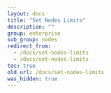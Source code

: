 ```yaml
---
layout: docs
title: "Set Nodes Limits"
description: ""
group: enterprise
sub_group: nodes
redirect_from:
  - /docs/set-nodes-limits
  - /docs/set-nodes-limits
toc: true
old_url: /docs/set-nodes-limits
was_hidden: true
---
```


